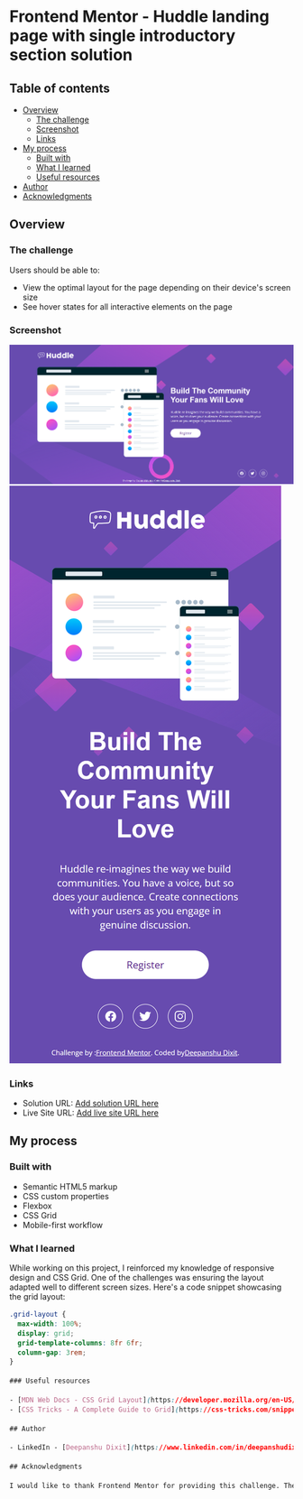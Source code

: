 # Frontend Mentor - Huddle landing page with single introductory section solution

## Table of contents

- [Overview](#overview)
  - [The challenge](#the-challenge)
  - [Screenshot](#screenshot)
  - [Links](#links)
- [My process](#my-process)
  - [Built with](#built-with)
  - [What I learned](#what-i-learned)
  - [Useful resources](#useful-resources)
- [Author](#author)
- [Acknowledgments](#acknowledgments)

## Overview

### The challenge

Users should be able to:

- View the optimal layout for the page depending on their device's screen size
- See hover states for all interactive elements on the page

### Screenshot

![Huddle Landing Page - Desktop](./design/Desktop.png)
![Huddle Landing Page - Mobile](./design/Mobile.png)

### Links

- Solution URL: [Add solution URL here](https://your-solution-url.com)
- Live Site URL: [Add live site URL here](https://your-live-site-url.com)

## My process

### Built with

- Semantic HTML5 markup
- CSS custom properties
- Flexbox
- CSS Grid
- Mobile-first workflow

### What I learned

While working on this project, I reinforced my knowledge of responsive design and CSS Grid. One of the challenges was ensuring the layout adapted well to different screen sizes. Here's a code snippet showcasing the grid layout:

```css
.grid-layout {
  max-width: 100%;
  display: grid;
  grid-template-columns: 8fr 6fr;
  column-gap: 3rem;
}

### Useful resources

- [MDN Web Docs - CSS Grid Layout](https://developer.mozilla.org/en-US/docs/Web/CSS/CSS_Grid_Layout) - This helped me understand the basics of CSS Grid.
- [CSS Tricks - A Complete Guide to Grid](https://css-tricks.com/snippets/css/complete-guide-grid/) - This is an amazing article which helped me finally understand how to use CSS Grid. I'd recommend it to anyone still learning this concept.

## Author

- LinkedIn - [Deepanshu Dixit](https://www.linkedin.com/in/deepanshudixit280/)

## Acknowledgments

I would like to thank Frontend Mentor for providing this challenge. Their platform is an excellent resource for developers to practice and improve their front-end skills.